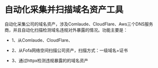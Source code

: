 # 自动化采集并扫描域名资产工具

自动化采集公司的域名资产，涉及Comlaude、CloudFlare、Aws三个DNS服务商，并且自动化扫描检测域名违规对外暴露的情况。功能主要是：

 - 1、从Comlaude、CloudFlare、

 - 2、从Fofa网络空间扫描公司资产，扫描方式：一级域名+证书

 - 3、通过httpx检测违规暴露的的域名资产

